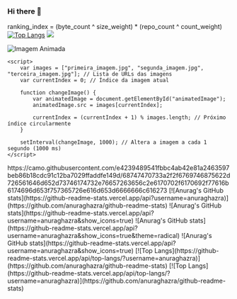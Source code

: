 ### Hi there 👋

<!--
**aamandaraujo/aamandaraujo** is a ✨ _special_ ✨ repository because its `README.md` (this file) appears on your GitHub profile.

Here are some ideas to get you started:

- 🔭 I’m currently working on ...
- 🌱 I’m currently learning ...
- 👯 I’m looking to collaborate on ...
- 🤔 I’m looking for help with ...
- 💬 Ask me about ...
- 📫 How to reach me: ...
- 😄 Pronouns: ...
- ⚡ Fun fact: ...
-->
ranking_index = (byte_count ^ size_weight) * (repo_count ^ count_weight)
[![Top Langs](https://github-readme-stats.vercel.app/api/top-langs/?username=anuraghazra)](https://github.com/anuraghazra/github-readme-stats)
<img src="https://cdn.picrew.me/shareImg/org/202308/338224_8pPld4c6.png">
<!DOCTYPE html>
<html>
<head>
    <title>GIF com Imagem</title>
</head>
<body>
    <img id="animatedImage" src="primeira_imagem.jpg" alt="Imagem Animada">
    
    <script>
        var images = ["primeira_imagem.jpg", "segunda_imagem.jpg", "terceira_imagem.jpg"]; // Lista de URLs das imagens
        var currentIndex = 0; // Índice da imagem atual

        function changeImage() {
            var animatedImage = document.getElementById("animatedImage");
            animatedImage.src = images[currentIndex];

            currentIndex = (currentIndex + 1) % images.length; // Próximo índice circularmente
        }

        setInterval(changeImage, 1000); // Altera a imagem a cada 1 segundo (1000 ms)
    </script>
</body>
</html>
https://camo.githubusercontent.com/e4239489541fbbc4ab42e81a2463597beb86b18cdc91c12ba7029ffaddfe149d/68747470733a2f2f6769746875622d726561646d652d73746174732e76657263656c2e6170702f6170692f77616b6174696d653f757365726e616d653d6666666c616273
[![Anurag's GitHub stats](https://github-readme-stats.vercel.app/api?username=anuraghazra)](https://github.com/anuraghazra/github-readme-stats)
![Anurag's GitHub stats](https://github-readme-stats.vercel.app/api?username=anuraghazra&show_icons=true)
![Anurag's GitHub stats](https://github-readme-stats.vercel.app/api?username=anuraghazra&show_icons=true&theme=radical)
![Anurag's GitHub stats](https://github-readme-stats.vercel.app/api?username=anuraghazra&show_icons=true)
[![Top Langs](https://github-readme-stats.vercel.app/api/top-langs/?username=anuraghazra)](https://github.com/anuraghazra/github-readme-stats)
[![Top Langs](https://github-readme-stats.vercel.app/api/top-langs/?username=anuraghazra)](https://github.com/anuraghazra/github-readme-stats)
